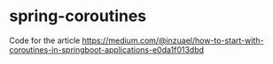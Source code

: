 # spring-coroutines

Code for the article https://medium.com/@inzuael/how-to-start-with-coroutines-in-springboot-applications-e0da1f013dbd
